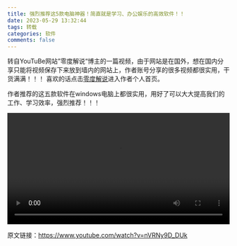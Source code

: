 ```yaml
---
title: 强烈推荐这5款电脑神器！简直就是学习、办公娱乐的高效软件！！
date: 2023-05-29 13:32:44
tags: 转载
categories: 软件
comments: false
---
```


转自YouTuBe网站”零度解说“博主的一篇视频，由于网站是在国外，想在国内分享只能将视频保存下来放到墙内的网站上，作者账号分享的很多视频都很实用，干货满满！！！ 喜欢的话点击[零度解说](https://www.youtube.com/channel/UCvijahEyGtvMpmMHBu4FS2w)进入作者个人首页。

作者推荐的这五款软件在windows电脑上都很实用，用好了可以大大提高我们的工作、学习效率，强烈推荐！！！

<video src="http://chaohangweb.cn:82/freedidi5820.webm" style="width: 100%;"></video>



原文链接：https://www.youtube.com/watch?v=nVRNy9D_DUk
